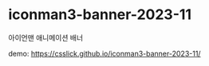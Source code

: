 # iconman3-banner-2023-11
아이언맨 애니메이션 배너  

demo: https://csslick.github.io/iconman3-banner-2023-11/
